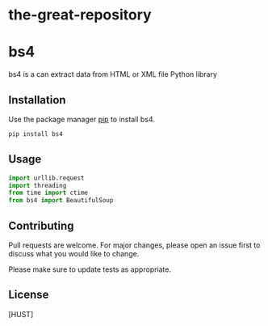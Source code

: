 # the-great-repository
# bs4

bs4 is a can extract data from HTML or XML file Python library

## Installation

Use the package manager [pip](https://pip.pypa.io/en/stable/) to install bs4.

```bash
pip install bs4
```

## Usage

```python
import urllib.request
import threading
from time import ctime
from bs4 import BeautifulSoup
```

## Contributing
Pull requests are welcome. For major changes, please open an issue first to discuss what you would like to change.

Please make sure to update tests as appropriate.

## License
[HUST]
    

